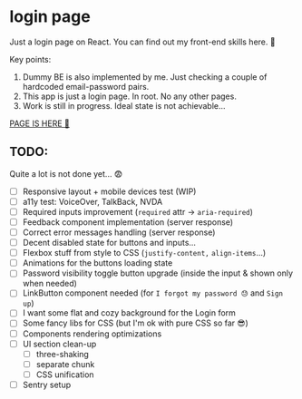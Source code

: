 # login page

Just a login page on React. You can find out my front-end skills here. 🙂

Key points:

1. Dummy BE is also implemented by me. Just checking a couple of hardcoded email-password pairs.
2. This app is just a login page. In root. No any other pages.
3. Work is still in progress. Ideal state is not achievable...

[PAGE IS HERE 🔗](https://login-three-drab.vercel.app/)

## TODO:

Quite a lot is not done yet... 😨

- [ ] Responsive layout + mobile devices test (WIP)
- [ ] a11y test: VoiceOver, TalkBack, NVDA
- [ ] Required inputs improvement (`required` attr -> `aria-required`)
- [ ] Feedback component implementation (server response)
- [ ] Correct error messages handling (server response)
- [ ] Decent disabled state for buttons and inputs...
- [ ] Flexbox stuff from style to CSS (`justify-content,` `align-items`...)
- [ ] Animations for the buttons loading state
- [ ] Password visibility toggle button upgrade (inside the input & shown only when needed)
- [ ] LinkButton component needed (for `I forgot my password 😓` and `Sign up`)
- [ ] I want some flat and cozy background for the Login form
- [ ] Some fancy libs for CSS (but I'm ok with pure CSS so far 😎)
- [ ] Components rendering optimizations
- [ ] UI section clean-up
  - [ ] three-shaking
  - [ ] separate chunk
  - [ ] CSS unification
- [ ] Sentry setup
